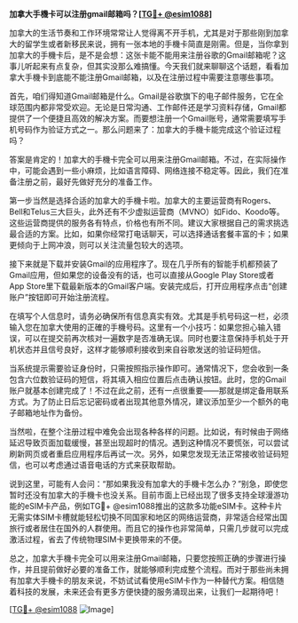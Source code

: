**加拿大手機卡可以注册gmail邮箱吗？[[TG💪+ @esim1088](https://t.me/s/esim1088)]**

加拿大的生活节奏和工作环境常常让人觉得离不开手机，尤其是对于那些刚到加拿大的留学生或者新移民来说，拥有一张本地的手機卡简直是刚需。但是，当你拿到加拿大的手機卡后，是不是会想：这张卡能不能用来注册谷歌的Gmail邮箱呢？这事儿听起来有点复杂，但其实没那么难搞懂。今天我们就来聊聊这个话题，看看加拿大手機卡到底能不能注册Gmail邮箱，以及在注册过程中需要注意哪些事项。

首先，咱们得知道Gmail邮箱是什么。Gmail是谷歌旗下的电子邮件服务，它在全球范围内都非常受欢迎。无论是日常沟通、工作邮件还是学习资料存储，Gmail都提供了一个便捷且高效的解决方案。而要想注册一个Gmail账号，通常需要填写手机号码作为验证方式之一。那么问题来了：加拿大的手機卡能完成这个验证过程吗？

答案是肯定的！加拿大的手機卡完全可以用来注册Gmail邮箱。不过，在实际操作中，可能会遇到一些小麻烦，比如语言障碍、网络连接不稳定等。因此，我们在准备注册之前，最好先做好充分的准备工作。

第一步当然是选择合适的加拿大的手機卡啦。加拿大的主要运营商有Rogers、Bell和Telus三大巨头，此外还有不少虚拟运营商（MVNO）如Fido、Koodo等。这些运营商提供的服务各有特点，价格也有所不同。建议大家根据自己的需求挑选最合适的方案。比如，如果你经常打电话聊天，可以选择通话套餐丰富的卡；如果更倾向于上网冲浪，则可以关注流量包较大的选项。

接下来就是下载并安装Gmail的应用程序了。现在几乎所有的智能手机都预装了Gmail应用，但如果您的设备没有的话，也可以直接从Google Play Store或者App Store里下载最新版本的Gmail客户端。安装完成后，打开应用程序点击“创建账户”按钮即可开始注册流程。

在填写个人信息时，请务必确保所有信息真实有效。尤其是手机号码这一栏，必须输入您在加拿大使用的正確的手機号码。这里有一个小技巧：如果您担心输入错误，可以在提交前再次核对一遍数字是否准确无误。同时也要注意保持手机处于开机状态并且信号良好，这样才能够顺利接收到来自谷歌发送的验证码短信。

当系统提示需要验证身份时，只需按照指示操作即可。通常情况下，您会收到一条包含六位数验证码的短信，将其填入相应位置后点击确认按钮。此时，您的Gmail账户就基本创建完成了！不过在此之前，还有一点很重要——那就是绑定备用联系方式。为了防止日后忘记密码或者出现其他意外情况，建议添加至少一个额外的电子邮箱地址作为备份。

当然啦，在整个注册过程中难免会出现各种各样的问题。比如说，有时候由于网络延迟导致页面加载缓慢，甚至出现超时的情况。遇到这种情况不要慌张，可以尝试刷新网页或者重启应用程序后再试一次。另外，如果您发现无法正常接收验证码短信，也可以考虑通过语音电话的方式来获取帮助。

说到这里，可能有人会问：“那如果我没有加拿大的手機卡怎么办？”别急，即使您暂时还没有加拿大的手機卡也没关系。目前市面上已经出现了很多支持全球漫游功能的eSIM卡产品，例如TG💪+ @esim1088推出的这款多功能eSIM卡。这种卡片无需实体SIM卡槽就能轻松切换不同国家和地区的网络运营商，非常适合经常出国旅行或者居住在国外的人群使用。而且它的操作也非常简单，只需几步就可以完成激活过程，省去了传统物理SIM卡更换带来的不便。

总之，加拿大手機卡完全可以用来注册Gmail邮箱，只要您按照正确的步骤进行操作，并且提前做好必要的准备工作，就能够顺利完成整个流程。而对于那些尚未拥有加拿大手機卡的朋友来说，不妨试试看使用eSIM卡作为一种替代方案。相信随着科技的发展，未来还会有更多方便快捷的服务涌现出来，让我们一起期待吧！

[[TG💪+ @esim1088](https://t.me/s/esim1088) ![Image](https://i.postimg.cc/4NQfJmqS/Snipaste-2025-05-13-00-14-12.png)]